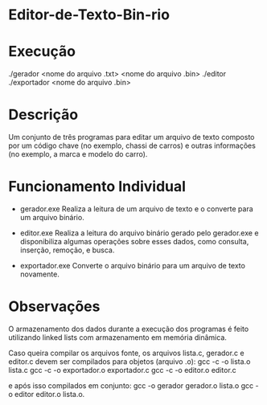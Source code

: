 # Editor-de-Texto-Bin-rio

# Execução
./gerador <nome do arquivo .txt> <nome do arquivo .bin>
./editor <nome do arquivo binario entrada> <nome do arquivo binario saida>
./exportador <nome do arquivo .bin> <nome do arquivo.txt>


# Descrição
Um conjunto de três programas para editar um arquivo de texto composto por um código chave (no exemplo, chassi de carros) e outras informações (no exemplo, a marca e modelo do carro).


# Funcionamento Individual

- gerador.exe
Realiza a leitura de um arquivo de texto e o converte para um arquivo binário.

- editor.exe
Realiza a leitura do arquivo binário gerado pelo gerador.exe e disponibiliza algumas operações sobre esses dados, como consulta, inserção, remoção,  e busca.

- exportador.exe
Converte o arquivo binário para um arquivo de texto novamente.


# Observações
O armazenamento dos dados durante a execução dos programas é feito utilizando linked lists com armazenamento em memória dinâmica.

Caso queira compilar os arquivos fonte, os arquivos lista.c, gerador.c e editor.c devem ser compilados para objetos (arquivo .o):
gcc -c -o lista.o lista.c
gcc -c -o exportador.o exportador.c
gcc -c -o editor.o editor.c

e após isso compilados em conjunto: 
gcc -o gerador gerador.o lista.o
gcc -o editor editor.o lista.o.

